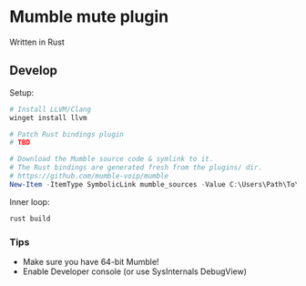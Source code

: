 # Mumble mute plugin

Written in Rust

## Develop

Setup:

```powershell
# Install LLVM/Clang
winget install llvm

# Patch Rust bindings plugin
# TBD

# Download the Mumble source code & symlink to it.
# The Rust bindings are generated fresh from the plugins/ dir.
# https://github.com/mumble-voip/mumble
New-Item -ItemType SymbolicLink mumble_sources -Value C:\Users\Path\To\mumble\
```

Inner loop:

```powershell
rust build
```

### Tips

* Make sure you have 64-bit Mumble!
* Enable Developer console (or use SysInternals DebugView)